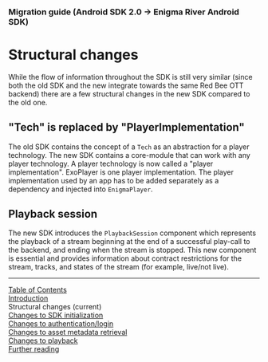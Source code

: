 ### Migration guide (Android SDK 2.0 -> Enigma River Android SDK)
# Structural changes
While the flow of information throughout the SDK is still very similar (since both the old SDK and
the new integrate towards the same Red Bee OTT backend) there are a few structural changes in the
new SDK compared to the old one.

## "Tech" is replaced by "PlayerImplementation"

The old SDK contains the concept of a `Tech` as an abstraction for a player technology. The new SDK
contains a core-module that can work with any player technology. A player technology is now called
a "player implementation". ExoPlayer is one player implementation. The player implementation used
by an app has to be added separately as a dependency and injected into `EnigmaPlayer`.

## Playback session

The new SDK introduces the `PlaybackSession` component which represents the playback of a stream
beginning at the end of a successful play-call to the backend, and ending when the stream is stopped.
This new component is essential and provides information about contract restrictions for the stream,
tracks, and states of the stream (for example, live/not live).



___
[Table of Contents](../index.md)<br/>
[Introduction](introduction.md)<br/>
Structural changes (current)<br/>
[Changes to SDK initialization](sdk_initialization.md)<br/>
[Changes to authentication/login](login.md)<br/>
[Changes to asset metadata retrieval](asset_metadata.md)<br/>
[Changes to playback](playback.md)<br/>
[Further reading](further_reading.md)<br/>
